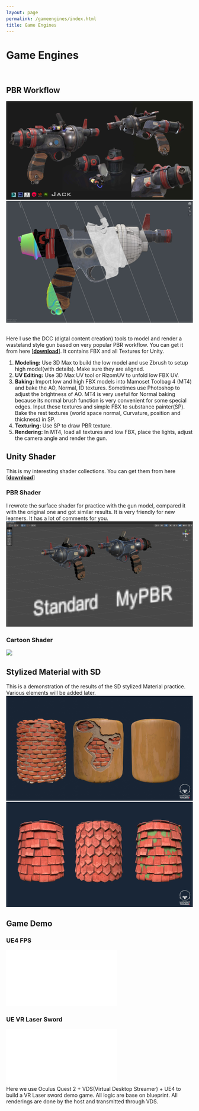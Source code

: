 ```yaml
---
layout: page
permalink: /gameengines/index.html
title: Game Engines
---
```


# Game Engines

<br>

## PBR Workflow

![](images/ge/pbrgun1.jpg)
![](images/ge/pbrgun2.jpg)

<br>Here I use the DCC (digtal content creation) tools to model and render a wasteland style gun based on very popular PBR workflow. You can get it from here [[**download**](https://github.com/swang81/MyModels/)]. It contains FBX and all Textures for Unity. 

1. **Modeling:** Use 3D Max to build the low model and use Zbrush to setup high model(with details). Make sure they are aligned.
2. **UV Editing:** Use  3D Max UV tool or RizomUV to unfold low FBX UV.  
3. **Baking:** Import low and high FBX models into Mamoset Toolbag 4 (MT4) and bake the AO, Normal, ID textures. Sometimes use Photoshop to adjust the brightness of AO. MT4 is very useful for Normal baking because its normal brush function is very convenient for some special edges. Input these textures and simple FBX to substance painter(SP).  Bake the rest textures (world space normal, Curvature, position and thickness) in SP. 
4. **Texturing:** Use SP to draw PBR texture. 
5. **Rendering:** In MT4, load all textures and low FBX, place the lights, adjust the camera angle and render the gun. 

## Unity Shader

This is my interesting shader collections. You can get them from here [[**download**](https://github.com/swang81/JackUnityShaders/)]

### PBR Shader

I rewrote the surface shader for practice with the gun model, compared it with the original one and got similar results. It is very friendly for new learners. It has a lot of comments for you. 
![](images/ge/gunPBR.jpg)

### Cartoon Shader
![](images/ge/fightplay.gif)



## Stylized Material with SD
This is a demonstration of the results of the  SD stylized Material practice. Various elements will be added later. 
![](images/ge/sd1.jpg)
![](images/ge/sd2.jpg)



## Game Demo

### UE4 FPS
<iframe src="//player.bilibili.com/player.html?bvid=BV1bP411k7mN&page=1" scrolling="no" border="0" frameborder="no" framespacing="0" allowfullscreen="true"> </iframe>

### UE VR Laser Sword
<iframe src="//player.bilibili.com/player.html?bvid=BV1Q94y1B7RT&page=1" scrolling="no" border="0" frameborder="no" framespacing="0" allowfullscreen="true"> </iframe>

<br>
Here we use Oculus Quest 2 + VDS(Virtual Desktop Streamer) + UE4 to build a VR Laser sword demo game.  All logic are base on blueprint. All renderings are done by the host and transmitted through VDS.



